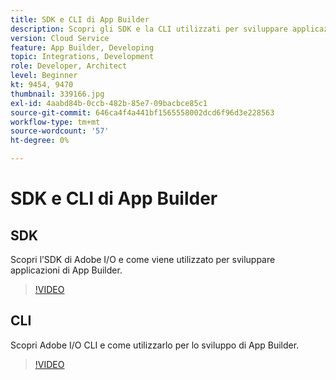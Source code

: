 ```yaml
---
title: SDK e CLI di App Builder
description: Scopri gli SDK e la CLI utilizzati per sviluppare applicazioni App Builder.
version: Cloud Service
feature: App Builder, Developing
topic: Integrations, Development
role: Developer, Architect
level: Beginner
kt: 9454, 9470
thumbnail: 339166.jpg
exl-id: 4aabd84b-0ccb-482b-85e7-09bacbce85c1
source-git-commit: 646ca4f4a441bf1565558002dcd6f96d3e228563
workflow-type: tm+mt
source-wordcount: '57'
ht-degree: 0%

---
```


# SDK e CLI di App Builder

## SDK

Scopri l’SDK di Adobe I/O e come viene utilizzato per sviluppare applicazioni di App Builder.

>[!VIDEO](https://video.tv.adobe.com/v/339166/?quality=12&learn=on)

## CLI

Scopri Adobe I/O CLI e come utilizzarlo per lo sviluppo di App Builder.

>[!VIDEO](https://video.tv.adobe.com/v/339167/?quality=12&learn=on)

